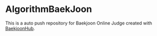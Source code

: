 # AlgorithmBaekJoon
This is a auto push repository for Baekjoon Online Judge created with [BaekjoonHub](https://github.com/BaekjoonHub/BaekjoonHub).

